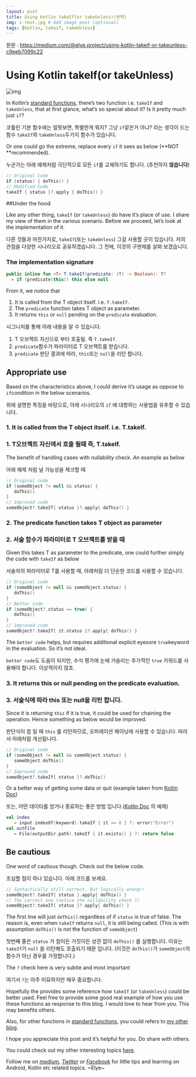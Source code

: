 ```yaml
---
layout: post
title: Using Kotlin takeIf(or takeUnless)(번역)
img: i-rest.jpg # Add image post (optional)
tags: [Kotlin, takeif, takeUnless]
---
```


원문 : https://medium.com/@elye.project/using-kotlin-takeif-or-takeunless-c9eeb7099c22


# Using Kotlin takeIf(or takeUnless)

![img](https://cdn-images-1.medium.com/max/1600/1*HyevTu9l1QUBcWJ6Vx9ThQ.png)

In Kotlin’s [standard functions](https://github.com/JetBrains/kotlin/blob/master/libraries/stdlib/src/kotlin/util/Standard.kt), there’s two function i.e. `takeIf` and `takeUnless`, that at first glance, what’s so special about it? Is it pretty much just `if`?

코틀린 기본 함수에는 얼핏보면, 특별한게 뭐지? 그냥 `if`같은거 아냐? 라는 생각이 드는 함수 `takeIf`와 `takeUnless`두가지 함수가 있습니다.


Or one could go the extreme, replace every `if` it sees as below (**NOT **recommended).

누군가는 아래 예제처럼 극단적으로 모든 `if`를 교체하기도 합니다. (추천하지 **않습니다**)

```kotlin
// Original Code
if (status) { doThis() }
// Modified Code
takeIf { status }?.apply { doThis() }
```



##Under the hood 

Like any other thing, `takeIf` (or `takeUnless`) do have it’s place of use. I share my view of them in the various scenario. Before we proceed, let’s look at the implementation of it.

다른 것들과 마찬가지로, `takeIf`(또는 `takeUnless`) 그걸 사용할 곳이 있습니다. 저의 관점을 다양한 시나리오로 공유하겠습니다. 그 전에, 이것의 구현체를 살펴 보겠습니다.

### The implementation signature

```kotlin
public inline fun <T> T.takeIf(predicate: (T) -> Boolean): T?
  = if (predicate(this)) this else null
```

From it, we notice that

1. It is called from the T object itself. i.e. `T.takeIf`.
2. The `predicate` function takes T object as parameter.
3. It returns `this` or `null` pending on the `predicate` evaluation.

시그니처를 통해 아래 내용을 알 수 있습니다.

1. T 오브젝트 자신으로 부터 호출됨. 즉 `T.takeIf`.
2. `predicate`함수가 파라미터로 T 오브젝트를 받습니다.
3. `predicate` 판단 결과에 따라, `this`또는 `null`을 리턴 합니다.



## Appropriate use

Based on the characteristics above, I could derive it’s usage as oppose to `if`condition in the below scenarios.

위에 설명한 특징을 바탕으로, 아래 시나리오의 `if` 에 대항하는 사용법을 유추할 수 있습니다.

### 1. It is called from the T object itself. i.e. T.takeIf.

### 1. T오브젝트 자신에서 호출 될때 즉, T.takeIf.

The benefit of handling cases with nullability check. An example as below

아래 예제 처럼 널 가능성을 체크할 때 

```kotlin
// Original code
if (someObject != null && status) {
   doThis()
}
// Improved code
someObject?.takeIf{ status }?.apply{ doThis() }
```



### 2. The predicate function takes T object as parameter

### 2. 서술 함수가 파라미터로 T 오브젝트를 받을 때 

Given this takes T as parameter to the predicate, one could further simply the code with `takeIf` as below

서술자의 파라미터로 T를 사용할 때, 아래처럼 더 단순한 코드를 사용할 수 있습니다.

```kotlin
// Original code
if (someObject != null && someObject.status) {
   doThis()
}
// Better code
if (someObject?.status == true) {
   doThis()
}
// Improved code
someObject?.takeIf{ it.status }?.apply{ doThis() }
```

The `better code` helps, but requires additional explicit eyesore `true`keyword in the evaluation. So it’s not ideal.

`better code`도 도움이 되지만, 수식 평가에 눈에 거슬리는 추가적인 `true` 키워드를 사용해야 합니다. 이상적이지 않죠.



### 3. It returns this or null pending on the predicate evaluation.

### 3. 서술식에 따라 this 또는 null을 리턴 합니다.

Since it is returning `this` if it is true, it could be used for chaining the operation. Hence something as below would be improved.

판단식이 참 일 때 `this` 를 리턴하므로, 오퍼레이션 체이닝에 사용할 수 있습니다. 따라서 아래처럼 개선됩니다.

```kotlin
// Original code
if (someObject != null && someObject.status) {
   someObject.doThis()
}
// Improved code
someObject?.takeIf{ status }?.doThis()
```

Or a better way of getting some data or quit (example taken from [Kotlin Doc](https://kotlinlang.org/docs/reference/whatsnew11.html#also-takeif-and-takeunless))

또는, 어떤 데이타를 얻거나 종료하는 좋은 방법 입니다.([Kotlin Doc](https://kotlinlang.org/docs/reference/whatsnew11.html#also-takeif-and-takeunless) 의 예제)

```kotlin
val index 
   = input.indexOf(keyword).takeIf { it >= 0 } ?: error("Error")
val outFile 
   = File(outputDir.path).takeIf { it.exists() } ?: return false
```



## Be cautious

One word of cautious though. Check out the below code.

조심할 점이 하나 있습니다. 아래 코드를 보세요.

```kotlin
// Syntactically still correct. But logically wrong!!
someObject?.takeIf{ status }.apply{ doThis() }
// The correct one (notice the nullability check ?)
someObject?.takeIf{ status }?.apply{ doThis() }
```

The first line will just `doThis()` regardless of if `status` is true of false. The reason is, even when `takeIf` returns `null`, it is still being called. (This is with assumption `doThis()` is not the function of `someObject`)

첫번째 줄은 `status` 가 참이든 거짓이든 상관 없이 `doThis()` 를 실행합니다. 이유는 `takeIf`가 `null` 을 리턴해도 호출되기 때문 입니다. (이것은 `doThis()`가 `someObject`의 함수가 아닌 경우를 가정합니다.)

The `?` check here is very subtle and most important

여기서 `?`는 아주 미묘하지만 매우 중요합니다.



Hopefully the provides some reference how `takeIf` (or `takeUnless`) could be better used. Feel free to provide some good real example of how you use these functions as response to this blog. I would love to hear from you. This may benefits others.

Also, for other functions in [standard functions](https://github.com/JetBrains/kotlin/blob/master/libraries/stdlib/src/kotlin/util/Standard.kt), you could refers to [my other blog](https://android.jlelse.eu/mastering-kotlin-standard-functions-run-with-let-also-and-apply-9cd334b0ef84).



I hope you appreciate this post and it’s helpful for you. Do share with others.

You could check out my other interesting topics [here](https://medium.com/@elye.project/).

Follow me on [*medium*](https://medium.com/@elye.project)*,* [*Twitter*](https://twitter.com/elye_project) *or* [*Facebook*](https://www.facebook.com/elyeproj/) for little tips and learning on Android, Kotlin etc related topics. ~Elye~

